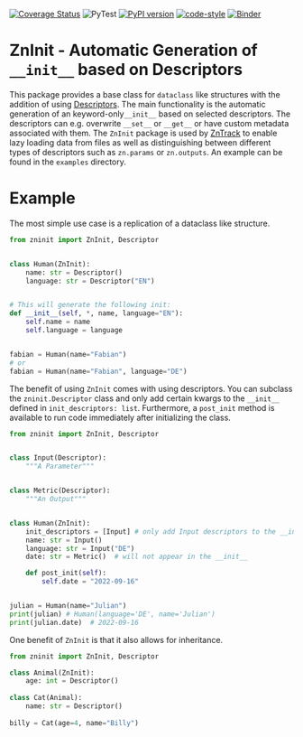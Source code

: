 [![Coverage Status](https://coveralls.io/repos/github/zincware/ZnInit/badge.svg?branch=main)](https://coveralls.io/github/zincware/ZnInit?branch=main)
![PyTest](https://github.com/zincware/ZnTrack/actions/workflows/pytest.yaml/badge.svg)
[![PyPI version](https://badge.fury.io/py/zninit.svg)](https://badge.fury.io/py/zninit)
[![code-style](https://img.shields.io/badge/code%20style-black-black)](https://github.com/psf/black/)
[![Binder](https://mybinder.org/badge_logo.svg)](https://mybinder.org/v2/gh/zincware/ZnInit/HEAD)

# ZnInit - Automatic Generation of ``__init__`` based on Descriptors

This package provides a base class for ``dataclass`` like structures with the addition of using [Descriptors](https://docs.python.org/3/howto/descriptor.html).
The main functionality is the automatic generation of an keyword-only``__init__`` based on selected descriptors.
The descriptors can e.g. overwrite ``__set__`` or ``__get__`` or have custom metadata associated with them.
The ``ZnInit`` package is used by [ZnTrack](https://github.com/zincware/ZnTrack) to enable lazy loading data from files as well as distinguishing between different types of descriptors such as `zn.params` or `zn.outputs`. An example can be found in the `examples` directory.

# Example
The most simple use case is a replication of a dataclass like structure.

```python
from zninit import ZnInit, Descriptor


class Human(ZnInit):
    name: str = Descriptor()
    language: str = Descriptor("EN")


# This will generate the following init:
def __init__(self, *, name, language="EN"):
    self.name = name
    self.language = language


fabian = Human(name="Fabian")
# or
fabian = Human(name="Fabian", language="DE")
```

The benefit of using ``ZnInit`` comes with using descriptors. You can subclass the `zninit.Descriptor` class and only add certain kwargs to the `__init__` defined in `init_descriptors: list`. Furthermore, a `post_init` method is available to run code immediately after initializing the class.

````python
from zninit import ZnInit, Descriptor


class Input(Descriptor):
    """A Parameter"""


class Metric(Descriptor):
    """An Output"""


class Human(ZnInit):
    init_descriptors = [Input] # only add Input descriptors to the __init__
    name: str = Input()
    language: str = Input("DE")
    date: str = Metric()  # will not appear in the __init__

    def post_init(self):
        self.date = "2022-09-16"


julian = Human(name="Julian")
print(julian) # Human(language='DE', name='Julian')
print(julian.date)  # 2022-09-16
````
One benefit of ``ZnInit`` is that it also allows for inheritance.

````python
from zninit import ZnInit, Descriptor

class Animal(ZnInit):
    age: int = Descriptor()
    
class Cat(Animal):
    name: str = Descriptor()
    
billy = Cat(age=4, name="Billy")
````